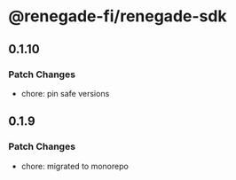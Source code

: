 # @renegade-fi/renegade-sdk

## 0.1.10

### Patch Changes

- chore: pin safe versions

## 0.1.9

### Patch Changes

- chore: migrated to monorepo
